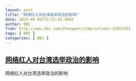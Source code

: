 ```yaml
---
layout: post
title: "网络红人对台湾选举政治的影响"
date: 2020-09-05T13:23:03.000Z
author: BBC
from: http://www.bbc.com/zhongwen/simp/columns-53957451
tags: [ BBC ]
categories: [ BBC ]
---
```

<!--1599312183000-->
[网络红人对台湾选举政治的影响](http://www.bbc.com/zhongwen/simp/columns-53957451)
------

<div>
网络红人对台湾选举政治的影响
</div>
